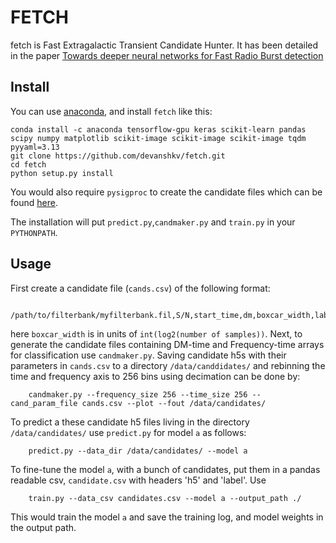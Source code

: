 # FETCH

fetch is Fast Extragalactic Transient Candidate Hunter. It has been detailed in the paper [Towards deeper neural networks for Fast Radio Burst detection](https://arxiv.org/abs/1902.06343)

Install
---

You can use [anaconda](https://www.continuum.io/downloads), and install `fetch` like this:

    conda install -c anaconda tensorflow-gpu keras scikit-learn pandas scipy numpy matplotlib scikit-image scikit-image scikit-image tqdm pyyaml=3.13
    git clone https://github.com/devanshkv/fetch.git
    cd fetch
    python setup.py install
    
You would also require `pysigproc` to create the candidate files which can be found [here](https://github.com/devanshkv/pysigproc).

The installation will put `predict.py`,`candmaker.py` and `train.py` in your `PYTHONPATH`.

Usage
---
First create a candidate file (`cands.csv`) of the following format:

        /path/to/filterbank/myfilterbank.fil,S/N,start_time,dm,boxcar_width,label
       
here `boxcar_width` is in units of `int(log2(number of samples))`. Next, to generate the candidate files containing DM-time and Frequency-time arrays for classification use `candmaker.py`. Saving candidate h5s with their parameters in `cands.csv` to a directory `/data/canddidates/` and rebinning the time and frequency axis to 256 bins using decimation can be done by: 

        candmaker.py --frequency_size 256 --time_size 256 --cand_param_file cands.csv --plot --fout /data/candidates/
       
To predict a these candidate h5 files living in the directory `/data/candidates/` use `predict.py` for model `a` as follows:

        predict.py --data_dir /data/candidates/ --model a
        
To fine-tune the model `a`, with a bunch of candidates, put them in a pandas readable csv, `candidate.csv` with headers 'h5' and 'label'. Use

        train.py --data_csv candidates.csv --model a --output_path ./
        
This would train the model `a` and save the training log, and model weights in the output path.

